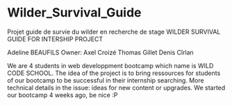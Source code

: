# Wilder_Survival_Guide
Projet guide de survie du wilder en recherche de stage
WILDER SURVIVAL GUIDE FOR INTERSHIP PROJECT

Adeline BEAUFILS
Owner: Axel Croizé
Thomas Gillet
Denis Cîrlan

We are 4 students in web developpment bootcamp which name is WILD CODE SCHOOL. 
The idea of the project is to bring ressources for students of our bootcamp to be successful in their internship searching.
More technical details in the issue: ideas for new content or upgrades.
We started our bootcamp 4 weeks ago, be nice :P
